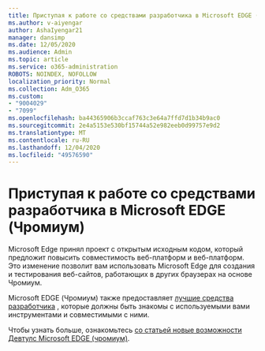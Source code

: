 ```yaml
---
title: Приступая к работе со средствами разработчика в Microsoft EDGE (Чромиум)
ms.author: v-aiyengar
author: AshaIyengar21
manager: dansimp
ms.date: 12/05/2020
ms.audience: Admin
ms.topic: article
ms.service: o365-administration
ROBOTS: NOINDEX, NOFOLLOW
localization_priority: Normal
ms.collection: Adm_O365
ms.custom:
- "9004029"
- "7099"
ms.openlocfilehash: ba44365906b3ccaf763c3e64a7ffd7d1b34b9ac0
ms.sourcegitcommit: 2e4a5153e530bf15744a52e982eeb0d99757e9d2
ms.translationtype: MT
ms.contentlocale: ru-RU
ms.lasthandoff: 12/04/2020
ms.locfileid: "49576590"
---
```

# <a name="get-started-with-the-developer-tools-in-microsoft-edge-chromium"></a>Приступая к работе со средствами разработчика в Microsoft EDGE (Чромиум)

Microsoft Edge принял проект с открытым исходным кодом, который предложит повысить совместимость веб-платформ и веб-платформ. Это изменение позволит вам использовать Microsoft Edge для создания и тестирования веб-сайтов, работающих в других браузерах на основе Чромиум.

Microsoft EDGE (Чромиум) также предоставляет [лучшие средства разработчика](https://go.microsoft.com/fwlink/?linkid=2134941) , которые должны быть знакомы с используемыми вами инструментами и совместимыми с ними.

Чтобы узнать больше, ознакомьтесь [со статьей новые возможности Девтулс Microsoft EDGE (чромиум)](https://go.microsoft.com/fwlink/?linkid=2135020).